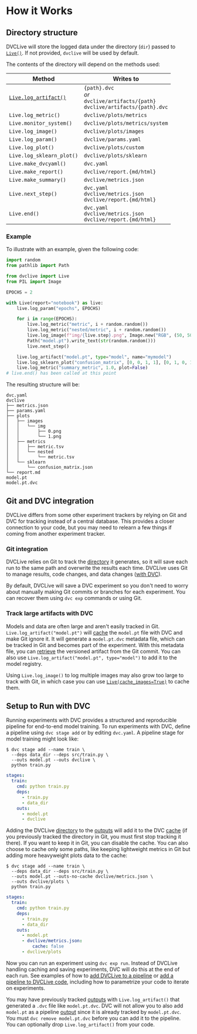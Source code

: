 # How it Works

## Directory structure

DVCLive will store the logged data under the directory (`dir`) passed to
[`Live()`](/doc/dvclive/live). If not provided, `dvclive` will be used by
default.

The contents of the directory will depend on the methods used:

| Method                                                  | Writes to                                                                            |
| ------------------------------------------------------- | ------------------------------------------------------------------------------------ |
| [`Live.log_artifact()`](/doc/dvclive/live/log_artifact) | `{path}.dvc`<br>_or_<br>`dvclive/artifacts/{path}`<br>`dvclive/artifacts/{path}.dvc` |
| `Live.log_metric()`                                     | `dvclive/plots/metrics`                                                              |
| `Live.monitor_system()`                                 | `dvclive/plots/metrics/system`                                                       |
| `Live.log_image()`                                      | `dvclive/plots/images`                                                               |
| `Live.log_param()`                                      | `dvclive/params.yaml`                                                                |
| `Live.log_plot()`                                       | `dvclive/plots/custom`                                                               |
| `Live.log_sklearn_plot()`                               | `dvclive/plots/sklearn`                                                              |
| `Live.make_dvcyaml()`                                   | `dvc.yaml`                                                                           |
| `Live.make_report()`                                    | `dvclive/report.{md/html}`                                                           |
| `Live.make_summary()`                                   | `dvclive/metrics.json`                                                               |
| `Live.next_step()`                                      | `dvc.yaml`<br>`dvclive/metrics.json`<br>`dvclive/report.{md/html}`                   |
| `Live.end()`                                            | `dvc.yaml`<br>`dvclive/metrics.json`<br>`dvclive/report.{md/html}`                   |

### Example

To illustrate with an example, given the following code:

```python
import random
from pathlib import Path

from dvclive import Live
from PIL import Image

EPOCHS = 2

with Live(report="notebook") as live:
    live.log_param("epochs", EPOCHS)

    for i in range(EPOCHS):
        live.log_metric("metric", i + random.random())
        live.log_metric("nested/metric", i + random.random())
        live.log_image(f"img/{live.step}.png", Image.new("RGB", (50, 50), (i, i, i)))
        Path("model.pt").write_text(str(random.random()))
        live.next_step()

    live.log_artifact("model.pt", type="model", name="mymodel")
    live.log_sklearn_plot("confusion_matrix", [0, 0, 1, 1], [0, 1, 0, 1])
    live.log_metric("summary_metric", 1.0, plot=False)
# live.end() has been called at this point
```

The resulting structure will be:

```
dvc.yaml
dvclive
├── metrics.json
├── params.yaml
├── plots
│   ├── images
│   │   └── img
│   │       ├── 0.png
│   │       └── 1.png
│   ├── metrics
│   │   ├── metric.tsv
│   │   └── nested
│   │       └── metric.tsv
│   └── sklearn
│       └── confusion_matrix.json
└── report.md
model.pt
model.pt.dvc
```

## Git and DVC integration

DVCLive differs from some other experiment trackers by relying on Git and DVC
for tracking instead of a central database. This provides a closer connection to
your code, but you may need to relearn a few things if coming from another
experiment tracker.

### Git integration

DVCLive relies on Git to track the [directory] it generates, so it will save
each run to the same path and overwrite the results each time. DVCLive uses Git
to manage results, code changes, and data changes
([with DVC](#track-large-artifacts-with-dvc)).

By default, DVCLive will save a <abbr>DVC experiment</abbr> so you don't need to
worry about manually making Git commits or branches for each experiment. You can
recover them using `dvc exp` commands or using Git.

### Track large artifacts with DVC

Models and data are often large and aren't easily tracked in Git.
`Live.log_artifact("model.pt")` will [cache] the `model.pt` file with DVC and
make Git ignore it. It will generate a `model.pt.dvc` metadata file, which can
be tracked in Git and becomes part of the experiment. With this metadata file,
you can [retrieve](/doc/start/data-management/data-versioning#retrieving) the
versioned artifact from the Git commit. You can also use
`Live.log_artifact("model.pt", type="model")` to add it to the <abbr>model
registry</abbr>.

Using `Live.log_image()` to log multiple images may also grow too large to track
with Git, in which case you can use
[`Live(cache_images=True)`](/doc/dvclive/live#parameters) to cache them.

## Setup to Run with DVC

Running experiments with DVC provides a structured and reproducible
<abbr>pipeline</abbr> for end-to-end model training. To run experiments with
DVC, define a pipeline using `dvc stage add` or by editing `dvc.yaml`. A
pipeline stage for model training might look like:

<toggle>
<tab title="CLI">

```cli
$ dvc stage add --name train \
  --deps data_dir --deps src/train.py \
  --outs model.pt --outs dvclive \
  python train.py
```

</tab>
<tab title="YAML">

```yaml
stages:
  train:
    cmd: python train.py
    deps:
      - train.py
      - data_dir
    outs:
      - model.pt
      - dvclive
```

</tab>
</toggle>

Adding the DVCLive [directory] to the [outputs] will add it to the DVC [cache]
(if you previously tracked the directory in Git, you must first stop tracking it
there). If you want to keep it in Git, you can disable the cache. You can also
choose to cache only some paths, like keeping lightweight metrics in Git but
adding more heavyweight plots data to the cache:

<toggle>
<tab title="CLI">

```cli
$ dvc stage add --name train \
  --deps data_dir --deps src/train.py \
  --outs model.pt --outs-no-cache dvclive/metrics.json \
  --outs dvclive/plots \
  python train.py
```

</tab>
<tab title="YAML">

```yaml
stages:
  train:
    cmd: python train.py
    deps:
      - train.py
      - data_dir
    outs:
      - model.pt
      - dvclive/metrics.json:
          cache: false
      - dvclive/plots
```

</tab>
</toggle>

Now you can run an experiment using `dvc exp run`. Instead of DVCLive handling
caching and saving experiments, DVC will do this at the end of each run. See
examples of how to [add DVCLive to a pipeline] or [add a pipeline to DVCLive
code], including how to parametrize your code to iterate on experiments.

<admon type="tip">

You may have previously tracked [outputs] with `Live.log_artifact()` that
generated a `.dvc` file like `model.pt.dvc`. DVC will not allow you to also add
`model.pt` as a pipeline [output][outputs] since it is already tracked by
`model.pt.dvc`. You must `dvc remove model.pt.dvc` before you can add it to the
pipeline. You can optionally drop `Live.log_artifact()` from your code.

</admon>

[directory]: /doc/dvclive/how-it-works#directory-structure
[cache]: /doc/start/data-management/data-versioning
[outputs]: /doc/user-guide/pipelines/defining-pipelines#outputs
[dependencies]: /doc/user-guide/pipelines/defining-pipelines#simple-dependencies
[pipeline]: /doc/start/experiments/experiment-pipelines
[generates]: /doc/dvclive/live/make_dvcyaml
[add DVCLive to a pipeline]: /doc/start/data-management/metrics-parameters-plots
[add a pipeline to DVCLive code]: /doc/start/experiments/experiment-pipelines
